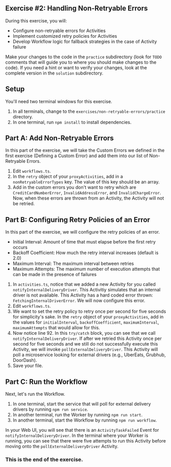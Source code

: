 ## Exercise #2: Handling Non-Retryable Errors

During this exercise, you will:

- Configure non-retryable errors for Activities
- Implement customized retry policies for Activities
- Develop Workflow logic for fallback strategies in the case of Activity failure

Make your changes to the code in the `practice` subdirectory (look for `TODO` comments that will guide you to where you should make changes to the code). If you need a hint or want to verify your changes, look at the complete version in the `solution` subdirectory.

## Setup

You'll need two terminal windows for this exercise.

1. In all terminals, change to the `exercises/non-retryable-errors/practice` directory.
2. In one terminal, run `npm install` to install dependencies.

## Part A: Add Non-Retryable Errors

In this part of the exercise, we will take the Custom Errors we defined in the first exercise (Defining a Custom Error) and add them into our list of Non-Retryable Errors.

1. Edit `workflows.ts`.
2. In the `retry` object of your `proxyActivities`, add in a `nonRetryableErrorTypes` key. The value of this key should be an array.
3. Add in the custom errors you don't want to retry which are `CreditCardNumberError`, `InvalidAddressError`, and `InvalidChargeError`. Now, when these errors are thrown from an Activity, the Activity will not be retried.

## Part B: Configuring Retry Policies of an Error

In this part of the exercise, we will configure the retry policies of an error.

- Initial Interval: Amount of time that must elapse before the first retry occurs
- Backoff Coefficient: How much the retry interval increases (default is 2.0)
- Maximum Interval: The maximum interval between retries
- Maximum Attempts: The maximum number of execution attempts that can be made in the presence of failures

1. In `activities.ts`, notice that we added a new Activity for you called `notifyInternalDeliveryDriver`. This Activitiy simulates that an internal driver is not available. This Activity has a hard coded error thrown: `FetchingInternalDriverError`. We will now configure this error.
2. Edit `workflows.ts`.
3. We want to set the retry policy to retry once per second for five seconds for simplicity's sake. In the `retry` object of your `proxyActivities`, add in the values for `initialInterval`, `backoffCoefficient`, `maximumInterval`, `maximumAttempts` that would allow for this.
3. Now notice line 92. In this `try/catch` block, you can see that we call `notifyInternalDeliveryDriver`. If after we retried this Activity once per second for five seconds and we still do not successfully execute this Activity, we will invoke `pollExternalDeliveryDriver`. This Activity will poll a microservice looking for external drivers (e.g., UberEats, Grubhub, DoorDash).
4. Save your file.

## Part C: Run the Workflow

Next, let's run the Workflow.

1. In one terminal, start the service that will poll for external delivery drivers by running `npm run service`.
2. In another terminal, run the Worker by running `npm run start`.
3. In another terminal, start the Workflow by running `npm run workflow`.

In your Web UI, you will see that there is an `ActivityTaskFailed` Event for `notifyInternalDeliveryDriver`. In the terminal where your Worker is running, you can see that there were five attempts to run this Activity before moving onto the `pollExternalDeliveryDriver` Activity.

### This is the end of the exercise.
